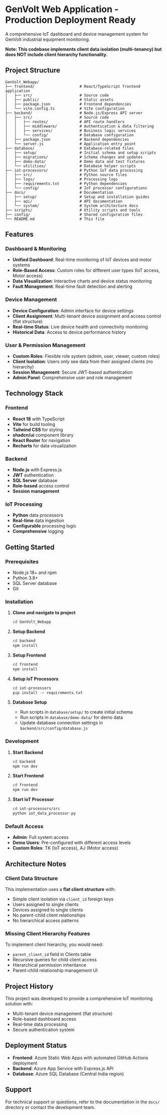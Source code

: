 # GenVolt Web Application - Production Deployment Ready

A comprehensive IoT dashboard and device management system for GenVolt industrial equipment monitoring.

**Note: This codebase implements client data isolation (multi-tenancy) but does NOT include client hierarchy functionality.**

## Project Structure

```
GenVolt_Webapp/
├── frontend/                    # React/TypeScript frontend application
│   ├── src/                     # Source code
│   ├── public/                  # Static assets
│   ├── package.json             # Frontend dependencies
│   └── vite.config.ts           # Vite configuration
├── backend/                     # Node.js/Express API server
│   ├── src/                     # Source code
│   │   ├── routes/              # API route handlers
│   │   ├── middleware/          # Authentication & data filtering
│   │   ├── services/            # Business logic services
│   │   └── config/              # Database configuration
│   ├── package.json             # Backend dependencies
│   └── server.js                # Application entry point
├── database/                    # Database-related files
│   ├── setup/                   # Initial schema and setup scripts
│   ├── migrations/              # Schema changes and updates
│   ├── demo-data/               # Demo data and test fixtures
│   └── utilities/               # Database helper scripts
├── iot-processors/              # Python IoT data processing
│   ├── src/                     # Python source files
│   ├── logs/                    # Processing logs
│   ├── requirements.txt         # Python dependencies
│   └── config/                  # IoT processor configurations
├── docs/                        # Documentation
│   ├── setup/                   # Setup and installation guides
│   ├── api/                     # API documentation
│   └── system/                  # System architecture docs
├── scripts/                     # Utility scripts and tools
├── config/                      # Shared configuration files
└── README.md                    # This file
```

## Features

### Dashboard & Monitoring
- **Unified Dashboard**: Real-time monitoring of IoT devices and motor systems
- **Role-Based Access**: Custom roles for different user types (IoT access, Motor access)
- **Data Visualization**: Interactive charts and device status monitoring
- **Fault Management**: Real-time fault detection and alerting

### Device Management
- **Device Configuration**: Admin interface for device settings
- **Client Assignment**: Multi-tenant device assignment and access control (flat structure)
- **Real-time Status**: Live device health and connectivity monitoring
- **Historical Data**: Access to device performance history

### User & Permission Management
- **Custom Roles**: Flexible role system (admin, user, viewer, custom roles)
- **Client Isolation**: Users only see data from their assigned clients (no hierarchy)
- **Session Management**: Secure JWT-based authentication
- **Admin Panel**: Comprehensive user and role management

## Technology Stack

### Frontend
- **React 18** with TypeScript
- **Vite** for build tooling
- **Tailwind CSS** for styling
- **shadcn/ui** component library
- **React Router** for navigation
- **Recharts** for data visualization

### Backend
- **Node.js** with Express.js
- **JWT** authentication
- **SQL Server** database
- **Role-based** access control
- **Session management**

### IoT Processing
- **Python** data processors
- **Real-time** data ingestion
- **Configurable** processing logic
- **Comprehensive** logging

## Getting Started

### Prerequisites
- Node.js 18+ and npm
- Python 3.8+
- SQL Server database
- Git

### Installation

1. **Clone and navigate to project**
   ```bash
   cd GenVolt_Webapp
   ```

2. **Setup Backend**
   ```bash
   cd backend
   npm install
   ```

3. **Setup Frontend**
   ```bash
   cd frontend
   npm install
   ```

4. **Setup IoT Processors**
   ```bash
   cd iot-processors
   pip install -r requirements.txt
   ```

5. **Database Setup**
   - Run scripts in `database/setup/` to create initial schema
   - Run scripts in `database/demo-data/` for demo data
   - Update database connection settings in `backend/src/config/database.js`

### Development

1. **Start Backend**
   ```bash
   cd backend
   npm run dev
   ```

2. **Start Frontend**
   ```bash
   cd frontend
   npm run dev
   ```

3. **Start IoT Processor**
   ```bash
   cd iot-processors/src
   python iot_data_processor.py
   ```

### Default Access
- **Admin**: Full system access
- **Demo Users**: Pre-configured with different access levels
- **Custom Roles**: TK (IoT access), AJ (Motor access)

## Architecture Notes

### Client Data Structure
This implementation uses a **flat client structure** with:
- Simple client isolation via `client_id` foreign keys
- Users assigned to single clients
- Devices assigned to single clients
- No parent-child client relationships
- No hierarchical access patterns

### Missing Client Hierarchy Features
To implement client hierarchy, you would need:
- `parent_client_id` field in Clients table
- Recursive queries for child client access
- Hierarchical permission inheritance
- Parent-child relationship management UI

## Project History

This project was developed to provide a comprehensive IoT monitoring solution with:
- Multi-tenant device management (flat structure)
- Role-based dashboard access
- Real-time data processing
- Secure authentication system

## Deployment Status

- **Frontend**: Azure Static Web Apps with automated GitHub Actions deployment
- **Backend**: Azure App Service with Express.js API
- **Database**: Azure SQL Database (Central India region)

## Support

For technical support or questions, refer to the documentation in the `docs/` directory or contact the development team.
